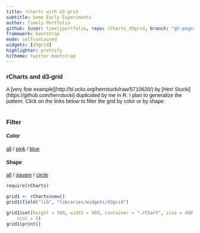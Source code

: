 ```yaml
---
title: rCharts with d3-grid
subtitle: Some Early Experiments
author: Timely Portfolio
github: {user: timelyportfolio, repo: rCharts_d3grid, branch: "gh-pages"}
framework: bootstrap
mode: selfcontained
widgets: [d3grid]
highlighter: prettify
hitheme: twitter-bootstrap
---
```


<style>
/* copy and paste from original example */
body {
  font-family: Helvetica, sans-serif;
}
.filter-btn.active {
  font-weight: bold;
}
</style>
  <div class = "span2 sidebar">
  <h3>rCharts and d3-grid</h3>
  A [very fine example](http://bl.ocks.org/herrstucki/raw/5710620/) by [Herr Stucki](https://github.com/herrstucki) duplicated by me in R.  I plan to generalize the pattern.  Click on the links below to filter the grid by color or by shape.<br/><br/>
    <h3>Filter</h3>
    <h4>Color</h4>
    <a href="#" class="filter-btn" data-filter="color" data-value="all">all</a> /
    <a href="#" class="filter-btn" data-filter="color" data-value="pink">pink</a> /
    <a href="#" class="filter-btn" data-filter="color" data-value="blue">blue</a>
    <br>
    <h4>Shape</h4>
    <a href="#" class="filter-btn" data-filter="shape" data-value="all">all</a> /
    <a href="#" class="filter-btn" data-filter="shape" data-value="square">square</a> /
    <a href="#" class="filter-btn" data-filter="shape" data-value="circle">circle</a>
  </div>
  <div class = "span5 main">

```r
require(rCharts)

grid1 <- rCharts$new()
grid1$field("lib", "libraries/widgets/d3grid")

grid1$set(height = 500, width = 960, container = ".rChart", size = 400, nrow = 8, 
    ncol = 8)
grid1$print()
```


<div id='chart320c53241742' class='rChart d3grid'></div>
<script>
//get parameters from rCharts
var params = {
 "dom": "chart320c53241742",
"width":    960,
"height":    500,
"container": ".rChart",
"size":    400,
"nrow":      8,
"ncol":      8,
"id": "chart320c53241742" 
}

var width = params.width,
    height = params.height;

var grid = d3.layout.grid()
  .rows( params.nrow )
  .cols( params.ncol )
  .size([ params.size, params.size]);
    
var svg = d3.select(params.container).append("svg")
  .attr({
    width: width,
    height: height
  })
.append("g")
  .attr("transform", "translate(100,50)");    
</script>

<script>
var filters = {
  color: "all",
  shape: "all"
}


var color = d3.scale.ordinal()
  .domain(["pink", "blue"])
  .range(["#F66A96", "#3E6E9C"]);

var size = d3.scale.linear()
  .domain([0, 9])
  .range([0, 2000]);

var symbol = d3.svg.symbol();

var sortBySize = d3.comparator()
  .order(d3.descending, function(d) { return d.size; });

var data = d3.range(64).map(function(d) { 
  return {
    id: d,
    size: 1 + Math.floor(Math.random() * 9),
    color: Math.random() > 0.5 ? "pink" : "blue",
    shape: Math.random() > 0.5 ? "square" : "circle"
  }; 
});


var filterButtons = d3.selectAll(".filter-btn")
  .on("click", function(d) {
    d3.event.preventDefault();
    filters[this.dataset.filter] = this.dataset.value;
    update();
  });

update();

function update() {
  var node = svg.selectAll(".node")
    .data(grid(data.filter(applyFilters).sort(sortBySize)), function(d) { return d.id; });
  node.enter().append("path")
    .attr("class", "node")
    .attr("d", function(d) { return symbol.type(d.shape).size(1e-9)(); })
    .attr("transform", function(d) { return "translate(" + d.x + "," + d.y + ")"; })
    .style("fill", function(d) { return color(d.color); });
  node.transition().duration(1000).delay(function(d, i) { return i * 20; })
    .attr("d", function(d) { return symbol.type(d.shape).size(size(d.size))(); })
    .attr("transform", function(d) { return "translate(" + d.x + "," + d.y + ")"; });
  node.exit().transition()
    .attr("d", function(d) { return symbol.type(d.shape).size(1e-9)(); })
    .remove();

  filterButtons
    .classed("active", function(d) { return this.dataset.value === filters[this.dataset.filter]; });
}

function applyFilters(d) {
  for (var f in filters) {
    if (filters[f] === "all") continue;
    if (filters[f] !== d[f]) return false;
  }
  return true;
}
</script>
  </div>
</div>
